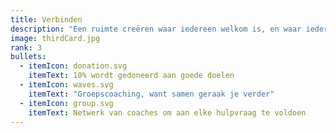 ```yaml
---
title: Verbinden
description: "Een ruimte creëren waar iedereen welkom is, en waar iedereen geholpen wordt."
image: thirdCard.jpg
rank: 3
bullets:
  - itemIcon: donation.svg
    itemText: 10% wordt gedoneerd aan goede doelen
  - itemIcon: waves.svg
    itemText: "Groepscoaching, want samen geraak je verder"
  - itemIcon: group.svg
    itemText: Netwerk van coaches om aan elke hulpvraag te voldoen
---
```

